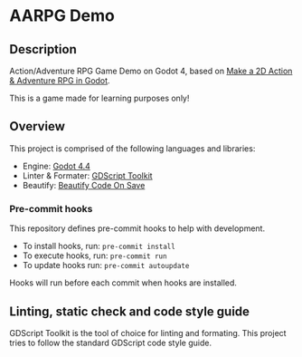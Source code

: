# AARPG Demo

## Description

Action/Adventure RPG Game Demo on Godot 4, based on [Make a 2D Action & Adventure RPG in Godot](https://www.youtube.com/playlist?list=PLfcCiyd_V9GH8M9xd_QKlyU8jryGcy3Xa).

This is a game made for learning purposes only!

## Overview

This project is comprised of the following languages and libraries:

- Engine: [Godot 4.4](https://godotengine.org/)
- Linter & Formater: [GDScript Toolkit](https://github.com/GArmane/godot-gdscript-toolkit)
- Beautify: [Beautify Code On Save](https://github.com/GArmane/gd-beautify-code-on-save)

### Pre-commit hooks

This repository defines pre-commit hooks to help with development.

- To install hooks, run: `pre-commit install`
- To execute hooks, run: `pre-commit run`
- To update hooks run: `pre-commit autoupdate`

Hooks will run before each commit when hooks are installed.

## Linting, static check and code style guide

GDScript Toolkit is the tool of choice for linting and formating. This project tries to follow the standard GDScript code style guide.
